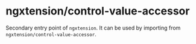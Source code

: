 # ngxtension/control-value-accessor

Secondary entry point of `ngxtension`. It can be used by importing from `ngxtension/control-value-accessor`.
